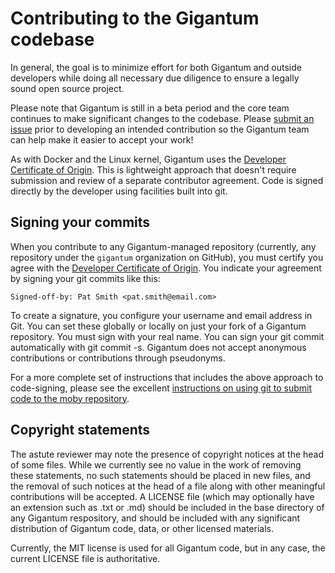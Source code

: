 Contributing to the Gigantum codebase
=====================================

In general, the goal is to minimize effort for both Gigantum and outside
developers while doing all necessary due diligence to ensure a legally sound
open source project.

Please note that Gigantum is still in a beta period and the core team continues
to make significant changes to the codebase. Please [submit an
issue](https://github.com/gigantum/gigantum-client/issues) prior to developing an intended
contribution so the Gigantum team can help make it easier to accept your work!

As with Docker and the Linux kernel, Gigantum uses the [Developer Certificate
of Origin](https://developercertificate.org/). This is lightweight approach
that doesn't require submission and review of a separate contributor agreement.
Code is signed directly by the developer using facilities built into git.

## Signing your commits

When you contribute to any Gigantum-managed repository (currently, any
repository under the `gigantum` organization on GitHub), you must certify you
agree with the [Developer Certificate of Origin](https://developercertificate.org/). 
You indicate your agreement by signing your git commits like this:

    Signed-off-by: Pat Smith <pat.smith@email.com>
    
To create a signature, you configure your username and email address in Git.
You can set these globally or locally on just your fork of a Gigantum
repository. You must sign with your real name.  You can sign your git commit
automatically with git commit -s. Gigantum does not accept anonymous
contributions or contributions through pseudonyms. 

For a more complete set of instructions that includes the above approach to
code-signing, please see the excellent [instructions on using git to submit
code to the moby repository](https://github.com/moby/moby/blob/master/docs/contributing/set-up-git.md).

## Copyright statements

The astute reviewer may note the presence of copyright notices at the head of
some files. While we currently see no value in the work of removing these
statements, no such statements should be placed in new files, and the removal
of such notices at the head of a file along with other meaningful contributions
will be accepted. A LICENSE file (which may optionally have an extension such
as .txt or .md) should be included in the base directory of any Gigantum
respository, and should be included with any significant distribution of
Gigantum code, data, or other licensed materials.

Currently, the MIT license is used for all Gigantum code, but in any case, the
current LICENSE file is authoritative.

